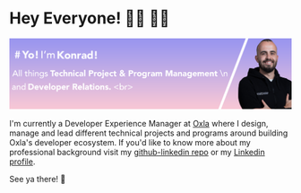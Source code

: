 # Hey Everyone! 🤜🏼 🤛🏻

![](https://github.com/konradsopala/konradsopala/blob/master/KonradGitHubBanner.png)

I'm currently a Developer Experience Manager at [Oxla](https://www.oxla.com/) where I design, manage and lead different technical projects and programs around building Oxla's developer ecosystem. If you'd like to know more about my professional background visit my [github-linkedin repo](https://github.com/konradsopala/github-linkedin) or my [Linkedin profile](https://www.linkedin.com/in/konradsopala/).

See ya there! 🐥
